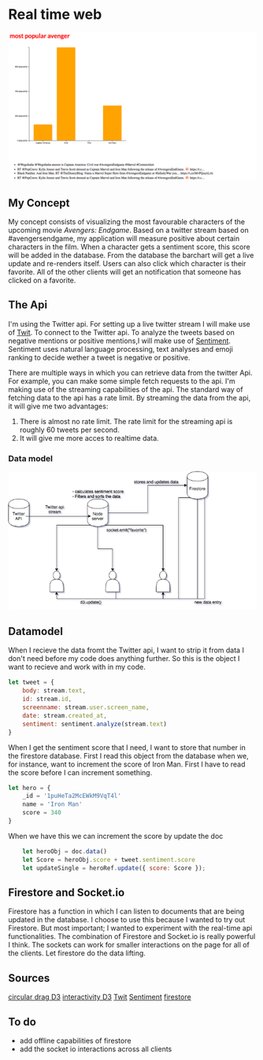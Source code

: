 # Real time web
![General sketch](assets/screen.png)

## My Concept
My concept consists of visualizing the most favourable characters of the upcoming movie _Avengers: Endgame_.
Based on a twitter stream based on #avengersendgame, my application will measure positive about certain characters in the film. When a character gets a sentiment score, this score will be added in the database. From the database the barchart will get a live update and re-renders itself. Users can also click which character is their favorite. All of the other clients will get an notification that someone has clicked on a favorite.

## The Api
I'm using the Twitter api. For setting up a live twitter stream I will make use of [Twit]("https://www.npmjs.com/package/twit"). To connect to the Twitter api. To analyze the tweets based on negative mentions or positive mentions,I will make use of [Sentiment]("https://www.npmjs.com/package/sentiment"). Sentiment uses natural language processing, text analyses and emoji ranking to decide wether a tweet is negative or positive.

There are multiple ways in which you can retrieve data from the twitter Api. For example, you can make some simple fetch requests to the api. I'm making use of the streaming capabilities of the api. The standard way of fetching data to the api has a rate limit. By streaming the data from the api, it will give me two advantages:
1. There is almost no rate limit. The rate limit for the streaming api is roughly 60 tweets per second.
2. It will give me more acces to realtime data.

### Data model
![General sketch](assets/diagram.png)

## Datamodel
When I recieve the data fromt the Twitter api, I want to strip it from data I don't need before my code does anything further. So this is the object I want to recieve and work with in my code.

```javascript
let tweet = {
    body: stream.text,
    id: stream.id,
    screenname: stream.user.screen_name,
    date: stream.created_at,
    sentiment: sentiment.analyze(stream.text)
}
```

When I get the sentiment score that I need, I want to store that number in the firestore database. First I read this object from the database when we, for instance, want to increment the score of Iron Man. First I have to read the score before I can increment something.

```javascript
let hero = {
    _id = '1puHeTa2McEWkM9VqT4l'
    name = 'Iron Man'
    score = 340
}
```
When we have this we can increment the score by update the doc

```javascript
    let heroObj = doc.data()
    let Score = heroObj.score + tweet.sentiment.score
    let updateSingle = heroRef.update({ score: Score });
```

## Firestore and Socket.io
Firestore has a function in which I can listen to documents that are being updated in the database.
I choose to use this because I wanted to try out Firestore. But most important; I wanted to experiment with the real-time api functionalities. The combination of Firestore and Socket.io is really powerful I think. The sockets can work for smaller interactions on the page for all of the clients. Let firestore do the data lifting.

## Sources
[circular drag D3](https://www.d3-graph-gallery.com/graph/circularpacking_drag.html)
[interactivity D3](https://www.d3-graph-gallery.com/interactivity.html)
[Twit](https://www.npmjs.com/package/twit)
[Sentiment](https://www.npmjs.com/package/sentiment)
[firestore](https://firebase.google.com/docs/firestore/manage-data/add-data)


## To do
- add offline capabilities of firestore
- add the socket io interactions across all clients